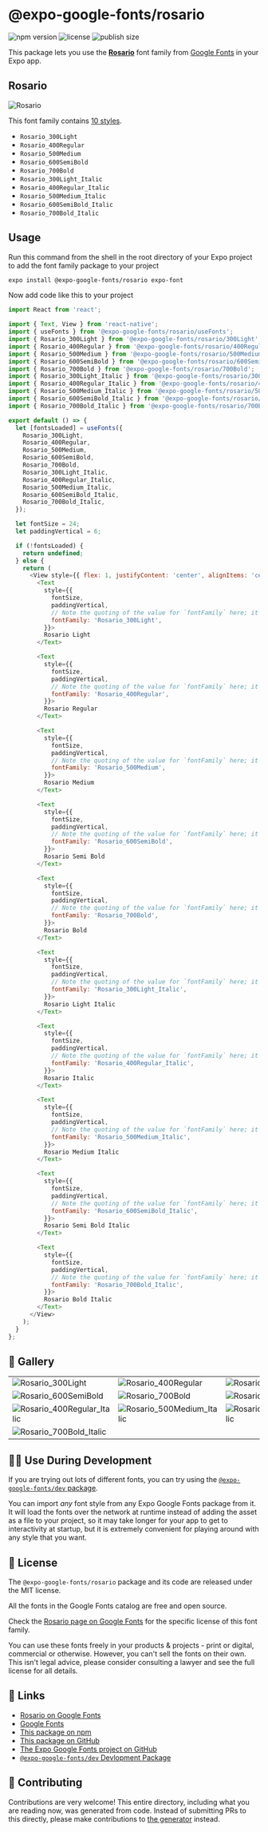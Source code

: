 # @expo-google-fonts/rosario

![npm version](https://flat.badgen.net/npm/v/@expo-google-fonts/rosario)
![license](https://flat.badgen.net/github/license/expo/google-fonts)
![publish size](https://flat.badgen.net/packagephobia/install/@expo-google-fonts/rosario)

This package lets you use the [**Rosario**](https://fonts.google.com/specimen/Rosario) font family from [Google Fonts](https://fonts.google.com/) in your Expo app.

## Rosario

![Rosario](./font-family.png)

This font family contains [10 styles](#-gallery).

- `Rosario_300Light`
- `Rosario_400Regular`
- `Rosario_500Medium`
- `Rosario_600SemiBold`
- `Rosario_700Bold`
- `Rosario_300Light_Italic`
- `Rosario_400Regular_Italic`
- `Rosario_500Medium_Italic`
- `Rosario_600SemiBold_Italic`
- `Rosario_700Bold_Italic`

## Usage

Run this command from the shell in the root directory of your Expo project to add the font family package to your project
```sh
expo install @expo-google-fonts/rosario expo-font
```

Now add code like this to your project
```js
import React from 'react';

import { Text, View } from 'react-native';
import { useFonts } from '@expo-google-fonts/rosario/useFonts';
import { Rosario_300Light } from '@expo-google-fonts/rosario/300Light';
import { Rosario_400Regular } from '@expo-google-fonts/rosario/400Regular';
import { Rosario_500Medium } from '@expo-google-fonts/rosario/500Medium';
import { Rosario_600SemiBold } from '@expo-google-fonts/rosario/600SemiBold';
import { Rosario_700Bold } from '@expo-google-fonts/rosario/700Bold';
import { Rosario_300Light_Italic } from '@expo-google-fonts/rosario/300Light_Italic';
import { Rosario_400Regular_Italic } from '@expo-google-fonts/rosario/400Regular_Italic';
import { Rosario_500Medium_Italic } from '@expo-google-fonts/rosario/500Medium_Italic';
import { Rosario_600SemiBold_Italic } from '@expo-google-fonts/rosario/600SemiBold_Italic';
import { Rosario_700Bold_Italic } from '@expo-google-fonts/rosario/700Bold_Italic';

export default () => {
  let [fontsLoaded] = useFonts({
    Rosario_300Light,
    Rosario_400Regular,
    Rosario_500Medium,
    Rosario_600SemiBold,
    Rosario_700Bold,
    Rosario_300Light_Italic,
    Rosario_400Regular_Italic,
    Rosario_500Medium_Italic,
    Rosario_600SemiBold_Italic,
    Rosario_700Bold_Italic,
  });

  let fontSize = 24;
  let paddingVertical = 6;

  if (!fontsLoaded) {
    return undefined;
  } else {
    return (
      <View style={{ flex: 1, justifyContent: 'center', alignItems: 'center' }}>
        <Text
          style={{
            fontSize,
            paddingVertical,
            // Note the quoting of the value for `fontFamily` here; it expects a string!
            fontFamily: 'Rosario_300Light',
          }}>
          Rosario Light
        </Text>

        <Text
          style={{
            fontSize,
            paddingVertical,
            // Note the quoting of the value for `fontFamily` here; it expects a string!
            fontFamily: 'Rosario_400Regular',
          }}>
          Rosario Regular
        </Text>

        <Text
          style={{
            fontSize,
            paddingVertical,
            // Note the quoting of the value for `fontFamily` here; it expects a string!
            fontFamily: 'Rosario_500Medium',
          }}>
          Rosario Medium
        </Text>

        <Text
          style={{
            fontSize,
            paddingVertical,
            // Note the quoting of the value for `fontFamily` here; it expects a string!
            fontFamily: 'Rosario_600SemiBold',
          }}>
          Rosario Semi Bold
        </Text>

        <Text
          style={{
            fontSize,
            paddingVertical,
            // Note the quoting of the value for `fontFamily` here; it expects a string!
            fontFamily: 'Rosario_700Bold',
          }}>
          Rosario Bold
        </Text>

        <Text
          style={{
            fontSize,
            paddingVertical,
            // Note the quoting of the value for `fontFamily` here; it expects a string!
            fontFamily: 'Rosario_300Light_Italic',
          }}>
          Rosario Light Italic
        </Text>

        <Text
          style={{
            fontSize,
            paddingVertical,
            // Note the quoting of the value for `fontFamily` here; it expects a string!
            fontFamily: 'Rosario_400Regular_Italic',
          }}>
          Rosario Italic
        </Text>

        <Text
          style={{
            fontSize,
            paddingVertical,
            // Note the quoting of the value for `fontFamily` here; it expects a string!
            fontFamily: 'Rosario_500Medium_Italic',
          }}>
          Rosario Medium Italic
        </Text>

        <Text
          style={{
            fontSize,
            paddingVertical,
            // Note the quoting of the value for `fontFamily` here; it expects a string!
            fontFamily: 'Rosario_600SemiBold_Italic',
          }}>
          Rosario Semi Bold Italic
        </Text>

        <Text
          style={{
            fontSize,
            paddingVertical,
            // Note the quoting of the value for `fontFamily` here; it expects a string!
            fontFamily: 'Rosario_700Bold_Italic',
          }}>
          Rosario Bold Italic
        </Text>
      </View>
    );
  }
};

```

## 🔡 Gallery


||||
|-|-|-|
|![Rosario_300Light](./Rosario_300Light.ttf.png)|![Rosario_400Regular](./Rosario_400Regular.ttf.png)|![Rosario_500Medium](./Rosario_500Medium.ttf.png)||
|![Rosario_600SemiBold](./Rosario_600SemiBold.ttf.png)|![Rosario_700Bold](./Rosario_700Bold.ttf.png)|![Rosario_300Light_Italic](./Rosario_300Light_Italic.ttf.png)||
|![Rosario_400Regular_Italic](./Rosario_400Regular_Italic.ttf.png)|![Rosario_500Medium_Italic](./Rosario_500Medium_Italic.ttf.png)|![Rosario_600SemiBold_Italic](./Rosario_600SemiBold_Italic.ttf.png)||
|![Rosario_700Bold_Italic](./Rosario_700Bold_Italic.ttf.png)||||


## 👩‍💻 Use During Development

If you are trying out lots of different fonts, you can try using the [`@expo-google-fonts/dev` package](https://github.com/expo/google-fonts/tree/master/font-packages/dev#readme).

You can import *any* font style from any Expo Google Fonts package from it. It will load the fonts
over the network at runtime instead of adding the asset as a file to your project, so it may take longer
for your app to get to interactivity at startup, but it is extremely convenient
for playing around with any style that you want.

## 📖 License

The `@expo-google-fonts/rosario` package and its code are released under the MIT license.

All the fonts in the Google Fonts catalog are free and open source.

Check the [Rosario page on Google Fonts](https://fonts.google.com/specimen/Rosario) for the specific license of this font family.

You can use these fonts freely in your products & projects - print or digital, commercial or otherwise. However, you can't sell the fonts on their own. This isn't legal advice, please consider consulting a lawyer and see the full license for all details.

## 🔗 Links

- [Rosario on Google Fonts](https://fonts.google.com/specimen/Rosario)
- [Google Fonts](https://fonts.google.com/)
- [This package on npm](https://www.npmjs.com/package/@expo-google-fonts/rosario)
- [This package on GitHub](https://github.com/expo/google-fonts/tree/master/font-packages/rosario)
- [The Expo Google Fonts project on GitHub](https://github.com/expo/google-fonts)
- [`@expo-google-fonts/dev` Devlopment Package](https://github.com/expo/google-fonts/tree/master/font-packages/dev)

## 🤝 Contributing

Contributions are very welcome! This entire directory, including what you are reading now, was generated from code. Instead of submitting PRs to this directly, please make contributions to [the generator](https://github.com/expo/google-fonts/tree/master/packages/generator) instead.
